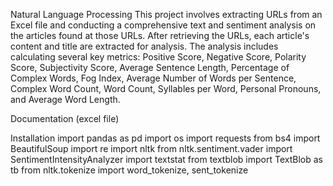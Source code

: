 Natural Language Processing
This project involves extracting URLs from an Excel file and conducting a comprehensive text and sentiment analysis on the articles found at those URLs. After retrieving the URLs, each article's content and title are extracted for analysis. The analysis includes calculating several key metrics: Positive Score, Negative Score, Polarity Score, Subjectivity Score, Average Sentence Length, Percentage of Complex Words, Fog Index, Average Number of Words per Sentence, Complex Word Count, Word Count, Syllables per Word, Personal Pronouns, and Average Word Length.

Documentation
(excel file)

Installation
import pandas as pd
import os
import requests
from bs4 import BeautifulSoup
import re
import nltk from nltk.sentiment.vader
import SentimentIntensityAnalyzer
import textstat
from textblob import TextBlob as tb
from nltk.tokenize import word_tokenize, sent_tokenize


